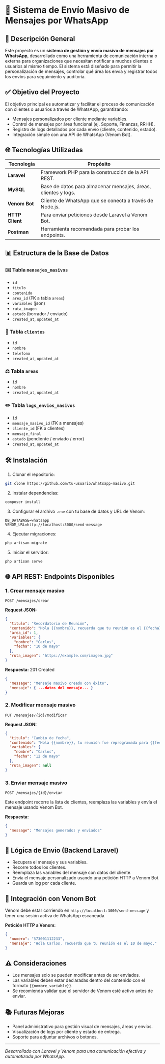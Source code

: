 # 📢 Sistema de Envío Masivo de Mensajes por WhatsApp

## 🔖 Descripción General

Este proyecto es un **sistema de gestión y envío masivo de mensajes por WhatsApp**, desarrollado como una herramienta de comunicación interna o externa para organizaciones que necesitan notificar a muchos clientes o usuarios al mismo tiempo. El sistema está diseñado para permitir la personalización de mensajes, controlar qué área los envía y registrar todos los envíos para seguimiento y auditoría.

## ✅ Objetivo del Proyecto

El objetivo principal es automatizar y facilitar el proceso de comunicación con clientes o usuarios a través de WhatsApp, garantizando:

* Mensajes personalizados por cliente mediante variables.
* Control de mensajes por área funcional (ej. Soporte, Finanzas, RRHH).
* Registro de logs detallados por cada envío (cliente, contenido, estado).
* Integración simple con una API de WhatsApp (Venom Bot).

## 🌐 Tecnologías Utilizadas

| Tecnología      | Propósito                                                      |
| --------------- | -------------------------------------------------------------- |
| **Laravel**     | Framework PHP para la construcción de la API REST.             |
| **MySQL**       | Base de datos para almacenar mensajes, áreas, clientes y logs. |
| **Venom Bot**   | Cliente de WhatsApp que se conecta a través de Node.js.        |
| **HTTP Client** | Para enviar peticiones desde Laravel a Venom Bot.              |
| **Postman**     | Herramienta recomendada para probar los endpoints.             |

## 📊 Estructura de la Base de Datos

### ✉️ Tabla `mensajes_masivos`

* `id`
* `titulo`
* `contenido`
* `area_id` (FK a tabla `areas`)
* `variables` (json)
* `ruta_imagen`
* `estado` (borrador / enviado)
* `created_at`, `updated_at`

### 👥 Tabla `clientes`

* `id`
* `nombre`
* `telefono`
* `created_at`, `updated_at`

### ⚖️ Tabla `areas`

* `id`
* `nombre`
* `created_at`, `updated_at`

### ✏️ Tabla `logs_envios_masivos`

* `id`
* `mensaje_masivo_id` (FK a mensajes)
* `cliente_id` (FK a clientes)
* `mensaje_final`
* `estado` (pendiente / enviado / error)
* `created_at`, `updated_at`

## 🛠️ Instalación

1. Clonar el repositorio:

```bash
git clone https://github.com/tu-usuario/whatsapp-masivo.git
```

2. Instalar dependencias:

```bash
composer install
```

3. Configurar el archivo `.env` con tu base de datos y URL de Venom:

```env
DB_DATABASE=whatsapp
VENOM_URL=http://localhost:3000/send-message
```

4. Ejecutar migraciones:

```bash
php artisan migrate
```

5. Iniciar el servidor:

```bash
php artisan serve
```

## 🌐 API REST: Endpoints Disponibles

### 1. Crear mensaje masivo

`POST /mensajes/crear`

**Request JSON:**

```json
{
  "titulo": "Recordatorio de Reunión",
  "contenido": "Hola {{nombre}}, recuerda que tu reunión es el {{fecha}}.",
  "area_id": 1,
  "variables": {
    "nombre": "Carlos",
    "fecha": "10 de mayo"
  },
  "ruta_imagen": "https://example.com/imagen.jpg"
}
```

**Respuesta:** 201 Created

```json
{
  "message": "Mensaje masivo creado con éxito",
  "mensaje": { ...datos del mensaje... }
}
```

### 2. Modificar mensaje masivo

`PUT /mensajes/{id}/modificar`

**Request JSON:**

```json
{
  "titulo": "Cambio de fecha",
  "contenido": "Hola {{nombre}}, tu reunión fue reprogramada para {{fecha}}.",
  "variables": {
    "nombre": "Carlos",
    "fecha": "12 de mayo"
  },
  "ruta_imagen": null
}
```

### 3. Enviar mensaje masivo

`POST /mensajes/{id}/enviar`

Este endpoint recorre la lista de clientes, reemplaza las variables y envía el mensaje usando Venom Bot.

**Respuesta:**

```json
{
  "message": "Mensajes generados y enviados"
}
```

## 🔄 Lógica de Envio (Backend Laravel)

* Recupera el mensaje y sus variables.
* Recorre todos los clientes.
* Reemplaza las variables del mensaje con datos del cliente.
* Envía el mensaje personalizado usando una petición HTTP a Venom Bot.
* Guarda un log por cada cliente.

## 🔗 Integración con Venom Bot

Venom debe estar corriendo en `http://localhost:3000/send-message` y tener una sesión activa de WhatsApp escaneada.

**Petición HTTP a Venom:**

```json
{
  "numero": "573001112233",
  "mensaje": "Hola Carlos, recuerda que tu reunión es el 10 de mayo."
}
```

## ⚠️ Consideraciones

* Los mensajes solo se pueden modificar antes de ser enviados.
* Las variables deben estar declaradas dentro del contenido con el formato `{{nombre_variable}}`.
* Se recomienda validar que el servidor de Venom esté activo antes de enviar.

## 📚 Futuras Mejoras

* Panel administrativo para gestión visual de mensajes, áreas y envíos.
* Visualización de logs por cliente y estado de entrega.
* Soporte para adjuntar archivos o botones.

---

*Desarrollado con Laravel y Venom para una comunicación efectiva y automatizada por WhatsApp.*

